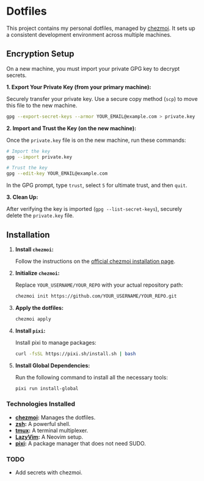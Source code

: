 # Dotfiles

This project contains my personal dotfiles, managed by [chezmoi](httpss://www.chezmoi.io/).
It sets up a consistent development environment across multiple machines.

## Encryption Setup

On a new machine, you must import your private GPG key to decrypt secrets.

**1. Export Your Private Key (from your primary machine):**

Securely transfer your private key.
Use a secure copy method (`scp`) to move this file to the new machine.

```bash
gpg --export-secret-keys --armor YOUR_EMAIL@example.com > private.key
```

**2. Import and Trust the Key (on the new machine):**

Once the `private.key` file is on the new machine, run these commands:

```bash
# Import the key
gpg --import private.key

# Trust the key
gpg --edit-key YOUR_EMAIL@example.com
```

In the GPG prompt, type `trust`, select `5` for ultimate trust, and then `quit`.

**3. Clean Up:**

After verifying the key is imported (`gpg --list-secret-keys`), securely delete the `private.key` file.

## Installation

1. **Install `chezmoi`:**

    Follow the instructions on the [official chezmoi installation page](https://www.chezmoi.io/install/).

2. **Initialize `chezmoi`:**

    Replace `YOUR_USERNAME/YOUR_REPO` with your actual repository path:

    ```bash
    chezmoi init https://github.com/YOUR_USERNAME/YOUR_REPO.git
    ```

3. **Apply the dotfiles:**

    ```bash
    chezmoi apply
    ```

4. **Install `pixi`:**

    Install pixi to manage packages:

    ```bash
    curl -fsSL https://pixi.sh/install.sh | bash
    ```

5. **Install Global Dependencies:**

    Run the following command to install all the necessary tools:

    ```bash
    pixi run install-global
    ```

### Technologies Installed

* **[chezmoi](httpss://www.chezmoi.io/):** Manages the dotfiles.
* **[zsh](httpss://www.zsh.org/):** A powerful shell.
* **[tmux](httpss://github.com/tmux/tmux/wiki):** A terminal multiplexer.
* **[LazyVim](httpss://www.lazyvim.org/):** A Neovim setup.
* **[pixi](httpss://pixi.sh/):** A package manager that does not need SUDO.

### TODO

* Add secrets with chezmoi.
